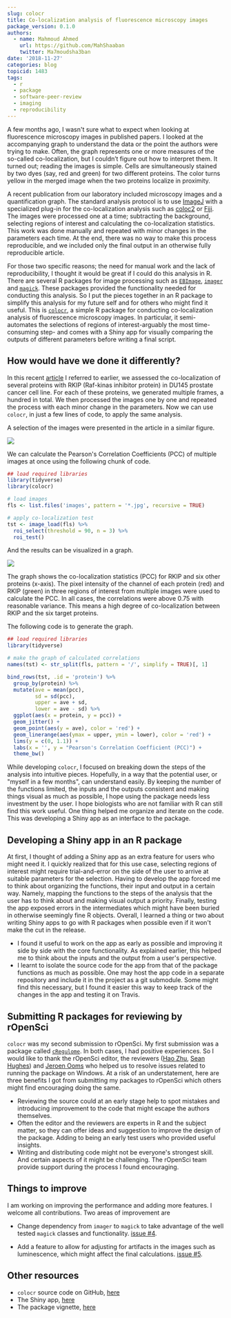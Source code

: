 ```yaml
---
slug: colocr
title: Co-localization analysis of fluorescence microscopy images
package_version: 0.1.0
authors:
  - name: Mahmoud Ahmed
    url: https://github.com/MahShaaban
    twitter: Ma7moudsha3ban
date: '2018-11-27'
categories: blog
topicid: 1483
tags:
  - r
  - package
  - software-peer-review
  - imaging
  - reproducibility
---
```


A few months ago, I wasn't sure what to expect when looking at fluorescence microscopy images in published papers. I looked at the accompanying graph to understand the data or the point the authors were trying to make. Often, the graph represents one or more measures of the so-called co-localization, but I couldn’t figure out how to interpret them. It turned out; reading the images is simple. Cells are simultaneously stained by two dyes (say, red and green) for two different proteins. The color turns yellow in the merged image when the two proteins localize in proximity. 

A recent publication from our laboratory included microscopy images and a quantification graph. The standard analysis protocol is to use [ImageJ](https://imagej.nih.gov/ij/index.html) with a specialized plug-in for the co-localization analysis such as [coloc2](https://imagej.net/Coloc_2) or [Fiji](https://fiji.sc). The images were processed one at a time; subtracting the background, selecting regions of interest and calculating the co-localization statistics. This work was done manually and repeated with minor changes in the parameters each time. At the end, there was no way to make this process reproducible, and we included only the final output in an otherwise fully reproducible article.

For those two specific reasons; the need for manual work and the lack of reproducibility, I thought it would be great if I could do this analysis in R. There are several R packages for image processing such as [`EBImage`](http://bioconductor.org/packages/EBImage/), [`imager`](https://CRAN.R-project.org/package=imager) and [`magick`](https://CRAN.R-project.org/package=magick). These packages provided the functionality needed for conducting this analysis. So I put the pieces together in an R package to simplify this analysis for my future self and for others who might find it useful. This is [`colocr`](https://github.com/ropensci/colocr), a simple R package for conducting co-localization analysis of fluorescence microscopy images. In particular, it semi-automates the selections of regions of interest-arguably the most time-consuming step- and comes with a Shiny app for visually comparing the outputs of different parameters before writing a final script. 

## How would have we done it differently?

In this recent [article](https://www.mdpi.com/2072-6694/10/8/273/htm) I referred to earlier, we assessed the co-localization of several proteins with RKIP (Raf-kinas inhibitor protein) in DU145 prostate cancer cell line. For each of these proteins, we generated multiple frames, a hundred in total. We then processed the images one by one and repeated the process with each minor change in the parameters. Now we can use `colocr`, in just a few lines of code, to apply the same analysis.

A selection of the images were presented in the article in a similar figure.

![](/img/blog-images/2018-11-27-colocr/images.png)


We can calculate the Pearson's Correlation Coefficients (PCC) of multiple images at once using the following chunk of code.

```r
## load required libraries
library(tidyverse)
library(colocr)

# load images
fls <- list.files('images', pattern = '*.jpg', recursive = TRUE)

# apply co-localization test
tst <- image_load(fls) %>%
  roi_select(threshold = 90, n = 3) %>%
  roi_test()
```

And the results can be visualized in a graph.

![](/img/blog-images/2018-11-27-colocr/graph.png)

The graph shows the co-localization statistics (PCC) for RKIP and six other proteins (x-axis). The pixel intensity of the channel of each protein (red) and RKIP (green) in three regions of interest from multiple images were used to calculate the PCC. In all cases, the correlations were above 0.75 with reasonable variance. This means a high degree of co-localization between RKIP and the six target proteins.

The following code is to generate the graph.

```r
## load required libraries
library(tidyverse)

# make the graph of calculated correlations
names(tst) <- str_split(fls, pattern = '/', simplify = TRUE)[, 1]

bind_rows(tst, .id = 'protein') %>%
  group_by(protein) %>%
  mutate(ave = mean(pcc),
         sd = sd(pcc),
         upper = ave + sd,
         lower = ave - sd) %>%
  ggplot(aes(x = protein, y = pcc)) +
  geom_jitter() +
  geom_point(aes(y = ave), color = 'red') +
  geom_linerange(aes(ymax = upper, ymin = lower), color = 'red') +
  lims(y = c(0, 1.1)) +
  labs(x = '', y = "Pearson's Correlation Coefficient (PCC)") +
  theme_bw()
```

While developing `colocr`, I focused on breaking down the steps of the analysis into intuitive pieces. Hopefully, in a way that the potential user, or "myself in a few months", can understand easily. By keeping the number of the functions limited, the inputs and the outputs consistent and making things visual as much as possible, I hope using the package needs less investment by the user. I hope biologists who are not familiar with R can still find this work useful. One thing helped me organize and iterate on the code. This was developing a Shiny app as an interface to the package.

## Developing a Shiny app in an R package

At first, I thought of adding a Shiny app as an extra feature for users who might need it. I quickly realized that for this use case, selecting regions of interest might require trial-and-error on the side of the user to arrive at suitable parameters for the selection. Having to develop the app forced me to think about organizing the functions, their input and output in a certain way. Namely, mapping the functions to the steps of the analysis that the user has to think about and making visual output a priority. Finally, testing the app exposed errors in the intermediates which might have been buried in otherwise seemingly fine R objects. Overall, I learned a thing or two about writing Shiny apps to go with R packages when possible even if it won't make the cut in the release.

* I found it useful to work on the app as early as possible and improving it side by side with the core functionality. As explained earlier, this helped me to think about the inputs and the output from a user's perspective.
*  I learnt to isolate the source code for the app from that of the package functions as much as possible. One may host the app code in a separate repository and include it in the project as a git submodule. Some might find this necessary, but I found it easier this way to keep track of the changes in the app and testing it on Travis.

## Submitting R packages for reviewing by rOpenSci

`colocr` was my second submission to rOpenSci. My first submission was a package called [`cRegulome`](https://github.com/ropensci/cRegulome). In both cases, I had positive experiences. So I would like to thank the rOpenSci editor, the reviewers ([Hao Zhu](https://github.com/haozhu233), [Sean Hughes](https://github.com/seaaan)) and [Jeroen Ooms](https://github.com/jeroen) who helped us to resolve issues related to running the package on Windows. At a risk of an understatement, here are three benefits I got from submitting my packages to rOpenSci which others might find encouraging doing the same.

* Reviewing the source could at an early stage help to spot mistakes and introducing improvement to the code that might escape the authors themselves.
* Often the editor and the reviewers are experts in R and the subject matter, so they can offer ideas and suggestion to improve the design of the package. Adding to being an early test users who provided useful insights.
* Writing and distributing code might not be everyone's strongest skill. And certain aspects of it might be challenging. The rOpenSci team provide support during the process I found encouraging.

## Things to improve

I am working on improving the performance and adding more features. I welcome all contributions. Two areas of improvement are

* Change dependency from `imager` to `magick` to take advantage of the well tested `magick` classes and functionality. [issue #4](https://github.com/ropensci/colocr/issues/4).

* Add a feature to allow for adjusting for artifacts in the images such as luminescence, which might affect the final calculations. [issue #5](https://github.com/ropensci/colocr/issues/5).

## Other resources

* `colocr` source code on GitHub, [here](https://github.com/ropensci/colocr)
* The Shiny app, [here](https://mahshaaban.shinyapps.io/colocr_app2/)
* The package vignette, [here](https://github.com/ropensci/colocr/blob/master/vignettes/using_colocr.Rmd)
